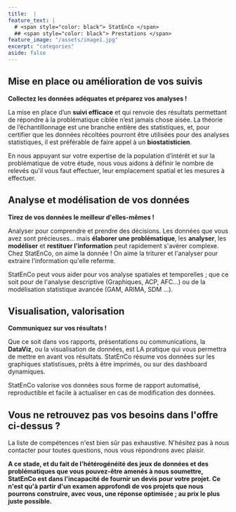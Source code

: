 ```yaml
---
title:  |
feature_text: |
  # <span style="color: black"> StatEnCo </span>
  ## <span style="color: black"> Prestations </span>
feature_image: "/assets/image1.jpg"
excerpt: "categories"
aside: false
---
```



## Mise en place ou amélioration de vos suivis

**Collectez les données adéquates et préparez vos analyses !**

La mise en place d’un **suivi efficace** et qui renvoie des résultats permettant de répondre à la problématique ciblée n’est jamais chose aisée. La théorie de l’échantillonnage est une branche entière des statistiques, et, pour certifier que les données récoltées pourront être utilisées pour des analyses statistiques, il est préférable de faire appel à un **biostatisticien**. 

En nous appuyant sur votre expertise de la population d’intérêt et sur la problématique de votre étude, nous vous aidons à définir le nombre de relevés qu’il vous faut effectuer, leur emplacement spatial et les mesures à effectuer. 


## Analyse et modélisation de vos données

**Tirez de vos données le meilleur d'elles-mêmes !**

Analyser pour comprendre et prendre des décisions. Les données que vous avez sont précieuses... mais **élaborer une problématique**, les **analyser**, les **modéliser** et **restituer l'information** peut rapidement s'avérer complexe. Chez StatEnCo, on aime la donnée ! On aime la triturer et l'analyser pour extraire l'information qu'elle referme. 

StatEnCo peut vous aider pour vos analyse spatiales et temporelles ; que ce soit pour de l'analyse descriptive (Graphiques, ACP, AFC...) ou de la modélisation statistique avancée (GAM, ARIMA, SDM ...). 



## Visualisation, valorisation 

**Communiquez sur vos résultats !**

Que ce soit dans vos rapports, présentations ou communications, la **DataViz**, ou la visualisation de données, est LA pratique qui vous permettra de mettre en avant vos résultats. StatEnCo résume vos données sur les graphiques statistisues, prêts à être imprimés, ou sur des dashboard dynamiques.

StatEnCo valorise vos données sous forme de rapport automatisé, reproductible et facile à actualiser en cas de modification des données.


## Vous ne retrouvez pas vos besoins dans l'offre ci-dessus ?

La liste de compétences n'est bien sûr pas exhaustive. N'hésitez pas à nous contacter pour toutes questions, nous vous répondrons avec plaisir.  


**A ce stade, et du fait de l'hétérogénéité des jeux de données et des problématiques que vous pouvez-être amenés à nous soumettre, StatEnCo est dans l'incapacité de fournir un devis pour votre projet. Ce n'est qu'à partir d'un examen approfondi de vos projets que nous pourrons construire, avec vous, une réponse optimisée ; au prix le plus juste possible.** 
